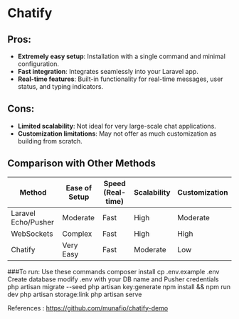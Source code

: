 # Chatify

## Pros:
- **Extremely easy setup**: Installation with a single command and minimal configuration.
- **Fast integration**: Integrates seamlessly into your Laravel app.
- **Real-time features**: Built-in functionality for real-time messages, user status, and typing indicators.

## Cons:
- **Limited scalability**: Not ideal for very large-scale chat applications.
- **Customization limitations**: May not offer as much customization as building from scratch.

## Comparison with Other Methods

| Method             | Ease of Setup | Speed (Real-time) | Scalability | Customization |
|--------------------|---------------|-------------------|-------------|---------------|
| Laravel Echo/Pusher| Moderate      | Fast              | High        | Moderate      |
| WebSockets         | Complex       | Fast              | High        | High          |
| Chatify            | Very Easy     | Fast              | Moderate    | Low           |


###To run: Use these commands
composer install 
cp .env.example .env 
Create database 
modify .env with your DB name and Pusher credentials
php artisan migrate --seed
php artisan key:generate
npm install && npm run dev
php artisan storage:link
php artisan serve

References : https://github.com/munafio/chatify-demo
